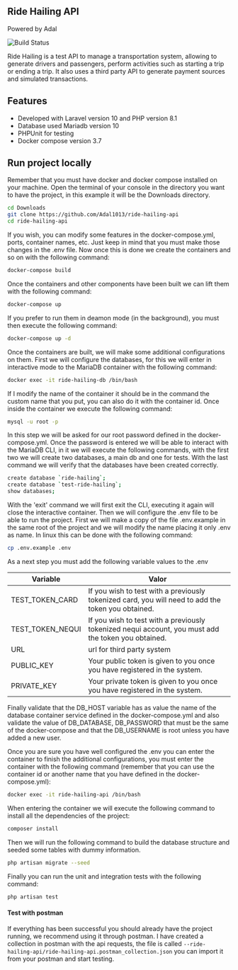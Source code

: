 ## Ride Hailing API
Powered by Adal

![Build Status](https://cdn.iconscout.com/icon/premium/png-256-thumb/high-speed-taxi-2018575-1716264.png)

Ride Hailing is a test API to manage a transportation system, allowing to generate drivers and passengers, perform activities such as starting a trip or ending a trip. It also uses a third party API to generate payment sources and simulated transactions.

## Features

- Developed with Laravel version 10 and PHP version 8.1
- Database used Mariadb version 10
- PHPUnit for testing
- Docker compose version 3.7

## Run project locally

Remember that you must have docker and docker compose installed on your machine. Open the terminal of your console in the directory you want to have the project, in this example it will be the Downloads directory.

```sh
cd Downloads
git clone https://github.com/Adal1013/ride-hailing-api
cd ride-hailing-api
```

If you wish, you can modify some features in the docker-compose.yml, ports, container names, etc. Just keep in mind that you must make those changes in the .env file. Now once this is done we create the containers and so on with the following command:

```sh
docker-compose build
```

Once the containers and other components have been built we can lift them with the following command:

```sh
docker-compose up
```

If you prefer to run them in deamon mode (in the background), you must then execute the following command:

```sh
docker-compose up -d
```

Once the containers are built, we will make some additional configurations on them. First we will configure the databases, for this we will enter in interactive mode to the MariaDB container with the following command:

```sh
docker exec -it ride-hailing-db /bin/bash
```

If I modify the name of the container it should be in the command the custom name that you put, you can also do it with the container id. Once inside the container we execute the following command:

```sh
mysql -u root -p
```

In this step we will be asked for our root password defined in the docker-compose.yml. Once the password is entered we will be able to interact with the MariaDB CLI, in it we will execute the following commands, with the first two we will create two databases, a main db and one for tests. With the last command we will verify that the databases have been created correctly.

```sh
create database `ride-hailing`;
create database `test-ride-hailing`;
show databases;
```

With the 'exit' command we will first exit the CLI, executing it again will close the interactive container. Then we will configure the .env file to be able to run the project. First we will make a copy of the file .env.example in the same root of the project and we will modify the name placing it only .env as name. In linux this can be done with the following command:

```sh
cp .env.example .env
```

As a next step you must add the following variable values to the .env

| Variable | Valor                                                                                               |
| ------ |-----------------------------------------------------------------------------------------------------|
| TEST_TOKEN_CARD | If you wish to test with a previously tokenized card, you will need to add the token you obtained.  |
| TEST_TOKEN_NEQUI | If you wish to test with a previously tokenized nequi account, you must add the token you obtained. |
| URL | url for third party system                                                                          |
| PUBLIC_KEY | Your public token is given to you once you have registered in the system.                           |
| PRIVATE_KEY | Your private token is given to you once you have registered in the system.                          |

Finally validate that the DB_HOST variable has as value the name of the database container service defined in the docker-compose.yml and also validate the value of DB_DATABASE, DB_PASSWORD that must be the same of the docker-compose and that the DB_USERNAME is root unless you have added a new user. 

Once you are sure you have well configured the .env you can enter the container to finish the additional configurations, you must enter the container with the following command (remember that you can use the container id or another name that you have defined in the docker-compose.yml):

```sh
docker exec -it ride-hailing-api /bin/bash
```
When entering the container we will execute the following command to install all the dependencies of the project:

```sh
composer install
```

Then we will run the following command to build the database structure and seeded some tables with dummy information.

```sh
php artisan migrate --seed
```

Finally you can run the unit and integration tests with the following command:

```sh
php artisan test
```

#### Test with postman

If everything has been successful you should already have the project running, we recommend using it through postman. I have created a collection in postman with the api requests, the file is called  `--ride-hailing-api/ride-hailing-api.postman_collection.json` you can import it from your postman and start testing.

